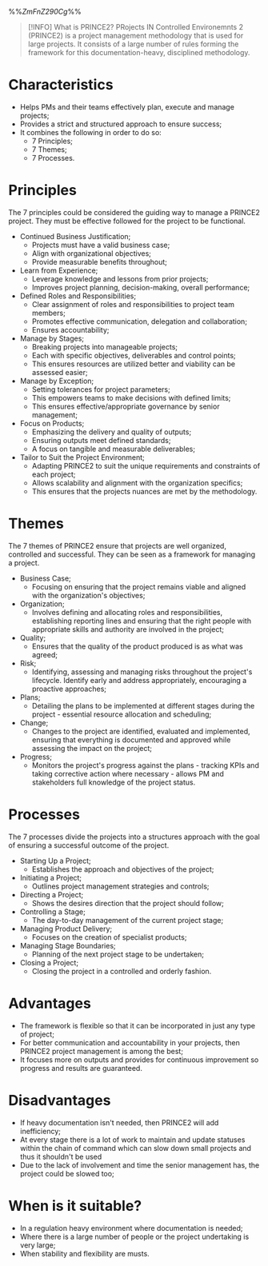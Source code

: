 %%*ZmFnZ290Cg*%%
> [!INFO] What is PRINCE2?
> PRojects IN Controlled Environemnts 2 (PRINCE2) is a project management methodology that is used for large projects. It consists of a large number of rules forming the framework for this documentation-heavy, disciplined methodology.
# Characteristics
- Helps PMs and their teams effectively plan, execute and manage projects;
- Provides a strict and structured approach to ensure success;
- It combines the following in order to do so:
	- 7 Principles;
	- 7 Themes;
	- 7 Processes.
# Principles
The 7 principles could be considered the guiding way to manage a PRINCE2 project. They must be effective followed for the project to be functional.
- Continued Business Justification;
	- Projects must have a valid business case;
	- Align with organizational objectives;
	- Provide measurable benefits throughout;
- Learn from Experience;
	- Leverage knowledge and lessons from prior projects;
	- Improves project planning, decision-making, overall performance;
- Defined Roles and Responsibilities;
	- Clear assignment of roles and responsibilities to project team members;
	- Promotes effective communication, delegation and collaboration;
	- Ensures accountability;
- Manage by Stages;
	- Breaking projects into manageable projects;
	- Each with specific objectives, deliverables and control points;
	- This ensures resources are utilized better and viability can be assessed easier;
- Manage by Exception;
	- Setting tolerances for project parameters;
	- This empowers teams to make decisions with defined limits;
	- This ensures effective/appropriate governance by senior management;
- Focus on Products;
	- Emphasizing the delivery and quality of outputs;
	- Ensuring outputs meet defined standards;
	- A focus on tangible and measurable deliverables;
- Tailor to Suit the Project Environment;
	- Adapting PRINCE2 to suit the unique requirements and constraints of each project;
	- Allows scalability and alignment with the organization specifics;
	- This ensures that the projects nuances are met by the methodology.
# Themes
The 7 themes of PRINCE2 ensure that projects are well organized, controlled and successful. They can be seen as a framework for managing a project.
- Business Case;
	- Focusing on ensuring that the project remains viable and aligned with the organization's objectives;
- Organization;
	- Involves defining and allocating roles and responsibilities, establishing reporting lines and ensuring that the right people with appropriate skills and authority are involved in the project;
- Quality;
	- Ensures that the quality of the product produced is as what was agreed;
- Risk;
	- Identifying, assessing and managing risks throughout the project's lifecycle. Identify early and address appropriately, encouraging a proactive approaches;
- Plans;
	- Detailing the plans to be implemented at different stages during the project - essential resource allocation and scheduling;
- Change;
	- Changes to the project are identified, evaluated and implemented, ensuring that everything is documented and approved while assessing the impact on the project;
- Progress;
	- Monitors the project's progress against the plans - tracking KPIs and taking corrective action where necessary - allows PM and stakeholders full knowledge of the project status.

# Processes
The 7 processes divide the projects into a structures approach with the goal of ensuring a successful outcome of the project.
- Starting Up a Project;
	- Establishes the approach and objectives of the project;
- Initiating a Project;
	- Outlines project management strategies and controls;
- Directing a Project;
	- Shows the desires direction that the project should follow;
- Controlling a Stage;
	- The day-to-day management of the current project stage;
- Managing Product Delivery;
	- Focuses on the creation of specialist products;
- Managing Stage Boundaries;
	- Planning of the next project stage to be undertaken;
- Closing a Project;
	- Closing the project in a controlled and orderly fashion.
# Advantages
- The framework is flexible so that it can be incorporated in just any type of project;
- For better communication and accountability in your projects, then PRINCE2 project management is among the best;
- It focuses more on outputs and provides for continuous improvement so progress and results are guaranteed.
# Disadvantages
- If heavy documentation isn't needed, then PRINCE2 will add inefficiency;
- At every stage there is a lot of work to maintain and update statuses within the chain of command which can slow down small projects and thus it shouldn't be used
- Due to the lack of involvement and time the senior management has, the project could be slowed too;
# When is it suitable?
 - In a regulation heavy environment where documentation is needed;
 - Where there is a large number of people or the project undertaking is very large;
 - When stability and flexibility are musts.